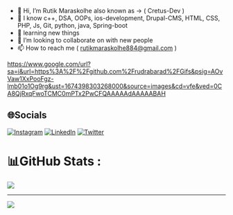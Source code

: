 - 👋 Hi, I’m  Rutik Maraskolhe also known as -> ( Cretus-Dev )
- 👀 I know c++, DSA, OOPs, ios-development, Drupal-CMS, HTML, CSS, PHP, Js, Git, python, java, Spring-boot
- 🌱 learning new things
- 💞️ I’m looking to collaborate on with new people
- 📫 How to reach me ( rutikmaraskolhe884@gmail.com )

 https://www.google.com/url?sa=i&url=https%3A%2F%2Fgithub.com%2Frudrabarad%2FGifs&psig=AOvVaw1XxPooFgz-lmb01o1Og9rg&ust=1674398303268000&source=images&cd=vfe&ved=0CA8QjRxqFwoTCMC0mPTx2PwCFQAAAAAdAAAAABAH

<!---
Cretus-iosDev/Cretus-iosDev is a ✨ special ✨ repository because its `README.md` (this file) appears on your GitHub profile.
You can click the Preview link to take a look at your changes.
--->

<!-- [![@cretusdev's Holopin board](https://holopin.io/api/user/board?user=cretusdev)](https://holopin.io/@cretusdev) -->

## 🌐Socials
[![Instagram](https://img.shields.io/badge/Instagram-%23E4405F.svg?logo=Instagram&logoColor=white)](https://instagram.com/cretus_iosdev) [![LinkedIn](https://img.shields.io/badge/LinkedIn-%230077B5.svg?logo=linkedin&logoColor=white)](https://linkedin.com/in/RutikMaraskolhe)  [![Twitter](https://img.shields.io/badge/Twitter-%231DA1F2.svg?logo=Twitter&logoColor=white)](https://twitter.com/@1413Rutik) 


# 📊GitHub Stats :


![](https://github-readme-stats.vercel.app/api/top-langs/?username=Cretus-iosDev&theme=great-gatsby&hide_border=false&include_all_commits=true&count_private=false&layout=compact)



---
[![](https://visitcount.itsvg.in/api?id=Cretus-iosDev&icon=5&color=7)](https://visitcount.itsvg.in)
